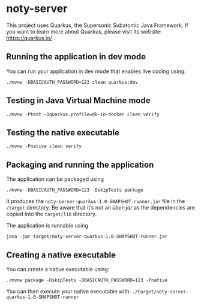 # noty-server

This project uses Quarkus, the Supersonic Subatomic Java Framework.
If you want to learn more about Quarkus, please visit its website: https://quarkus.io/ .

## Running the application in dev mode

You can run your application in dev mode that enables live coding using:
```
./mvnw -DBASICAUTH_PASSWORD=123 clean quarkus:dev
```

## Testing in Java Virtual Machine mode

```
./mvnw -Ptest -Dquarkus.profile=db-in-docker clean verify
```

## Testing the native executable 

```
./mvnw -Pnative clean verify
```

## Packaging and running the application

The application can be packaged using 
```
./mvnw -DBASICAUTH_PASSWORD=123 -DskipTests package
```
It produces the `noty-server-quarkus-1.0-SNAPSHOT-runner.jar` file in the `/target` directory.
Be aware that it’s not an _über-jar_ as the dependencies are copied into the `target/lib` directory.

The application is runnable using 
```
java -jar target/noty-server-quarkus-1.0-SNAPSHOT-runner.jar
```

## Creating a native executable

You can create a native executable using: 
```
./mvnw package -DskipTests -DBASICAUTH_PASSWORD=123 -Pnative
```

You can then execute your native executable with: 
`./target/noty-server-quarkus-1.0-SNAPSHOT-runner`
